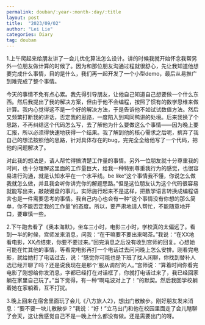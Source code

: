 ```yaml
---
permalink: douban/:year-:month-:day/:title
layout: post
title:  "2023/09/02"
author: "Lei Lie"
categories: Diary
tag: douban
---
```


1.上午爬起来给朋友讲了一会儿优化算法怎么设计。讲的时候我就开始怀念我帮另外一位朋友做计算的时候了。因为和那位朋友沟通过程就很舒心，先让我知道他想要完成什么事情，目的是什么，我们再一起开发了一个小型demo，最后从易推广到难完成了整个事情。

今天的事情不免有点心累。我先得引导朋友，让他自己知道自己想要做一个什么东西。然后我提出了我的解决方案，但由于他不会编程，按照了惯有的数学思维来做计算。我内心觉得这不是一个好的解决方法，于是告诉他不如试试数值方法。然后又频繁打断我的讲话，否定我的思路，一度陷入到鸡同鸭讲的处境。后来我换了个思路，不再纠结这个代码怎么写，去了解他为什么要做这么个事情——因为晚上要汇报，所以必须得快速地获得一个结果。我了解到他的核心需求之后呢，摈弃了我自己的想法按照他的思路，针对具体存在的bug，完完全全给他写了一个代码，把他的问题解决了。

对此我的想法是，请人帮忙得搞清楚工作量的事情。另外一位朋友就十分尊重我的时间，也十分理解这里面的工作量巨大，给我一种特别尊重我行为的感觉，也很容易进行沟通，就是认知水平在一个水平线。be like“这个事情我不懂，你说怎么做我就怎么做，并且我会听你讲完你的解题思路。”但是这位朋友认为这个代码很容易就能写出来，敲敲键盘的事儿，实际施行起来不是这样，把数学语言转换成编程语言也是一件需要思考的事情。我自己内心也会有一种“这个事情没有你想的那么简单，你不能否定我的工作量”的态度。所以，要严肃地请人帮忙，不能随意地开口，要审慎一些。

2.下午跑去看了《奥本海默》，坐车三小时，电影三小时，学校真的太偏远了。看到一半的时候，宫师发来消息，问我：“在干嘛要不要出来喝茶。”我说：“在XX地看电影，XX点结束，你要不要过来。”回完消息之后没有收到宫师的回复。心想她可能在忙其他的事情，等看完电影再打一个电话过去问问晚上怎么安排。刚看完电影，就给她打了电话过去，说：“感觉你可能也是下班了找人闲聊，你找到替补人选已经开聊了吗？还是说我现在是那个‘服从调剂’的人。”宫师说：“算着时间你看完电影了刚想给你发消息，字都已经打在对话框了，你就打电话过来了，我已经回家躺在家里自己玩了。”当下觉得，有一种“啊电波对上了！”的默契。然后我回学校躺着她在家躺着，互不打扰。

3.晚上回来在宿舍里面玩了会儿《八方旅人2》，想出门散散步。刚好朋友发来消息：“要不要一块儿散散步？”我说：“好！”立马出门和他在校园里面走了会儿瞎聊了会天，这让我感觉自己不是一晚上什么都没有做。还是需要出门的呀。